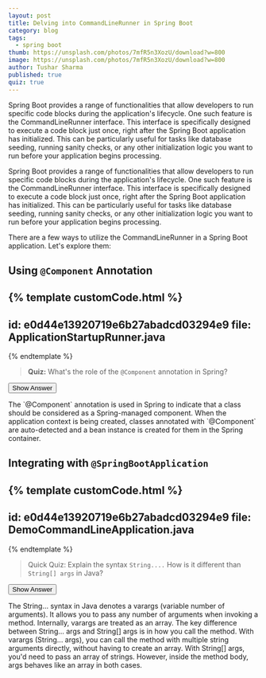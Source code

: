 ```yaml
---
layout: post
title: Delving into CommandLineRunner in Spring Boot
category: blog
tags:
  - spring boot
thumb: https://unsplash.com/photos/7mfR5n3XozU/download?w=800
image: https://unsplash.com/photos/7mfR5n3XozU/download?w=800
author: Tushar Sharma
published: true
quiz: true
---
```


Spring Boot provides a range of functionalities that allow developers to run specific code blocks during the application's lifecycle. One such feature is the CommandLineRunner interface. This interface is specifically designed to execute a code block just once, right after the Spring Boot application has initialized. This can be particularly useful for tasks like database seeding, running sanity checks, or any other initialization logic you want to run before your application begins processing.<!-- truncate_here -->

Spring Boot provides a range of functionalities that allow developers to run specific code blocks during the application's lifecycle. One such feature is the CommandLineRunner interface. This interface is specifically designed to execute a code block just once, right after the Spring Boot application has initialized. This can be particularly useful for tasks like database seeding, running sanity checks, or any other initialization logic you want to run before your application begins processing.

There are a few ways to utilize the CommandLineRunner in a Spring Boot application. Let's explore them:

## Using `@Component` Annotation

{% template  customCode.html %}
---
id: e0d44e13920719e6b27abadcd03294e9
file: ApplicationStartupRunner.java
---
{% endtemplate %}

> **Quiz:** What's the role of the `@Component` annotation in Spring?

<button class="quiz-btn" data-showing="false" data-answer="answer1">Show Answer</button>
<div class="quiz-answer" id="answer1">
The `@Component` annotation is used in Spring to indicate that a class should be considered as a Spring-managed component. When the application context is being created, classes annotated with `@Component` are auto-detected and a bean instance is created for them in the Spring container.
</div>

## Integrating with `@SpringBootApplication`

{% template  customCode.html %}
---
id: e0d44e13920719e6b27abadcd03294e9
file: DemoCommandLineApplication.java
---
{% endtemplate %}

> Quick Quiz: Explain the syntax `String....` How is it different than `String[] args` in Java?

<button class="quiz-btn" data-showing="false" data-answer="answer2">Show Answer</button>
<div class="quiz-answer" id="answer2">
The String... syntax in Java denotes a varargs (variable number of arguments). It allows you to pass any number of arguments when invoking a method. Internally, varargs are treated as an array. The key difference between String... args and String[] args is in how you call the method. With varargs (String... args), you can call the method with multiple string arguments directly, without having to create an array. With String[] args, you'd need to pass an array of strings. However, inside the method body, args behaves like an array in both cases.
</div>
